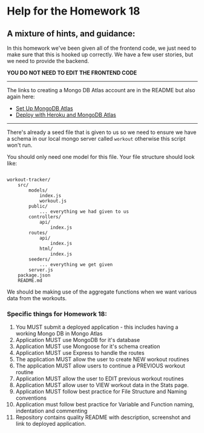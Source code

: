 # Help for the Homework 18

## A mixture of hints, and guidance:

In this homework we've been given all of the frontend code, we just need to make sure that this is hooked up correctly. We have a few user stories, but we need to provide the backend.

**YOU DO NOT NEED TO EDIT THE FRONTEND CODE**

---

The links to creating a Mongo DB Atlas account are in the README but also again here:

- [Set Up MongoDB Atlas](../04-Important/MongoAtlas-Setup.md)
- [Deploy with Heroku and MongoDB Atlas](../04-Important/MongoAtlas-Deploy.md)

---

There's already a seed file that is given to us so we need to ensure we have a schema in our local mongo server called `workout` otherwise this script won't run.

You should only need one model for this file. Your file structure should look like:

```

workout-tracker/
	src/
		models/
			index.js
			workout.js
		public/
			... everything we had given to us
		controllers/
			api/
				index.js
		routes/
			api/
				index.js
			html/
				index.js
		seeders/
			... everything we get given
		server.js
	package.json
	README.md

```

We should be making use of the aggregate functions when we want various data from the workouts.

### Specific things for Homework 18:

1. You MUST submit a deployed application - this includes having a working Mongo DB in Mongo Atlas
2. Application MUST use MongoDB for it's database
3. Application MUST use Mongoose for it's schema creation
4. Application MUST use Express to handle the routes
5. The application MUST allow the user to create NEW workout routines
6. The application MUST allow users to continue a PREVIOUS workout routine
7. Application MUST allow the user to EDIT previous workout routines
8. Application MUST allow user to VIEW workout data in the Stats page.
9. Application MUST follow best practice for File Structure and Naming conventions
10. Application must follow best practice for Variable and Function naming, indentation and commenting
11. Repository contains quality README with description, screenshot and link to deployed application.
